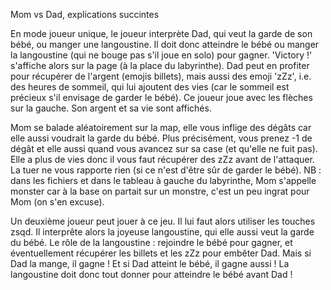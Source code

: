 Mom vs Dad, explications succintes

En mode joueur unique, le joueur interprète Dad, qui veut la garde de son bébé, ou manger une langoustine. Il doit donc atteindre le bébé ou manger la langoustine (qui ne bouge pas s'il joue en solo) pour gagner. 'Victory !' s'affiche alors sur la page (à la place du labyrinthe).
Dad peut en profiter pour récupérer de l'argent (emojis billets), mais aussi des emoji 'zZz', i.e. des heures de sommeil, qui lui ajoutent des vies (car le sommeil est précieux s'il envisage de garder le bébé). Ce joueur joue avec les flèches sur la gauche. Son argent et sa vie sont affichés. 

Mom se balade aléatoirement sur la map, elle vous inflige des dégâts car elle aussi voudrait la garde du bébé. Plus précisément, vous prenez -1 de dégât et elle aussi quand vous avancez sur sa case (et qu'elle ne fuit pas). Elle a plus de vies donc il vous faut récupérer des zZz avant de l'attaquer. La tuer ne vous rapporte rien (si ce n'est d'être sûr de garder le bébé). NB : dans les fichiers et dans le tableau à gauche du labyrinthe, Mom s'appelle monster car à la base on partait sur un monstre, c'est un peu ingrat pour Mom (on s'en excuse).

Un deuxième joueur peut jouer à ce jeu. Il lui faut alors utiliser les touches zsqd. Il interprête alors la joyeuse langoustine, qui elle aussi veut la garde du bébé. Le rôle de la langoustine : rejoindre le bébé pour gagner, et éventuellement récupérer les billets et les zZz pour embêter Dad. Mais si Dad la mange, il gagne ! Et si Dad atteint le bébé, il gagne aussi ! La langoustine doit donc tout donner pour atteindre le bébé avant Dad !